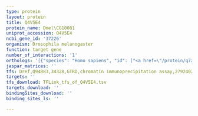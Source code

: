 ```yaml
---
type: protein
layout: protein
title: Q4V5E4
protein_name: Dmel\CG10081
uniprot_accession: Q4V5E4
ncbi_gene_id: '37226'
organism: Drosophila melanogaster
function: target gene
number_of_interactions: '1'
orthologs: '[{"species": "Homo sapiens", "id": ["<a href=\"/protein/q7z2k6\">Q7Z2K6</a>"]}, {"species": "Mus musculus", "id": ["<a href=\"/protein/q3uvk0\">Q3UVK0</a>"]}, {"species": "Rattus norvegicus", "id": ["<a href=\"/protein/f1m6w2\">F1M6W2</a>"]}, {"species": "Caenorhabditis elegans", "id": ["<a href=\"/protein/q18600\">Q18600</a>", "<a href=\"/protein/q09216\">Q09216</a>"]}]'
jaspar_matrices: ''
tfs: Dref,Q94883,34328,GTRD,chromatin immunoprecipitation assay,27924024%5Buid%5D,No
targets: ''
tfs_download: TFLink_tfs_of_Q4V5E4.tsv
targets_download: ''
bindingSites_download: ''
binding_sites_ls: ''

---
```

